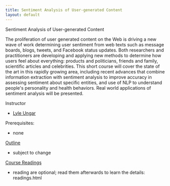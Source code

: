 ```yaml
---
title: Sentiment Analysis of User-generated Content
layout: default
---
```




Sentiment Analysis of User-generated Content

The proliferation of user generated content on the Web is driving a
new wave of work determining user sentiment from web texts such as
message boards, blogs, tweets, and Facebook status updates. Both
researchers and practitioners are developing and applying new methods
to determine how users feel about everything: products and
politicians, friends and family, scientific articles and
celebrities. This short course will cover the state of the art in this
rapidly growing area, including recent advances that combine
information extraction with sentiment analysis to improve accuracy in
assessing sentiment about specific entities, and use of NLP to
understand people's personality and health behaviors.
Real world applications of sentiment analysis will be presented.

Instructor
 -  [Lyle Ungar](http://www.cis.upenn.edu/~ungar/)

Prerequisites: 
  - none

[Outline](outline.md)
 - subject to change

[Course Readings](resources.md)
  - reading are optional; read them afterwards to learn the details: readings.html

